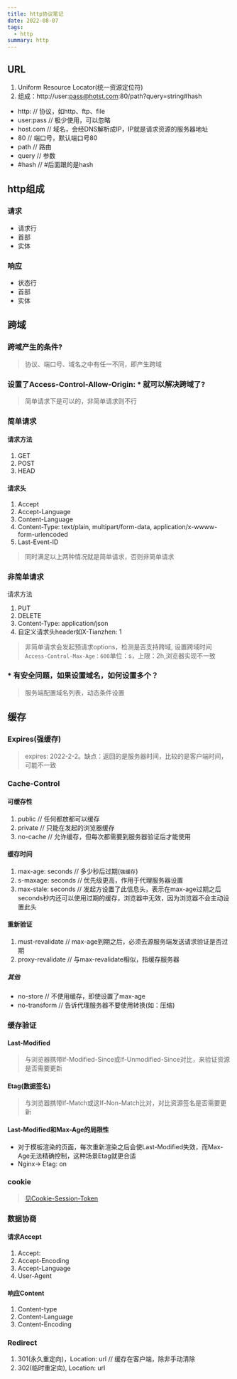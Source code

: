 ```yaml
---
title: http协议笔记
date: 2022-08-07
tags:
  - http
summary: http
---
```

## URL
1. Uniform Resource Locator(统一资源定位符)
2. 组成：http://user:pass@hotst.com:80/path?query=string#hash
* http: // 协议，如http、ftp、file
* user:pass // 极少使用，可以忽略
* host.com // 域名，会经DNS解析成IP，IP就是请求资源的服务器地址
* 80 // 端口号，默认端口号80
* path // 路由
* query // 参数
* \#hash // #后面跟的是hash

## http组成
### 请求
* 请求行
* 首部
* 实体
### 响应
* 状态行
* 首部
* 实体
## 跨域
### 跨域产生的条件? 
> 协议、端口号、域名之中有任一不同，即产生跨域
### 设置了Access-Control-Allow-Origin: * 就可以解决跨域了?
> 简单请求下是可以的，非简单请求则不行
### 简单请求
#### 请求方法
1. GET
2. POST
3. HEAD
#### 请求头
1. Accept
2. Accept-Language
3. Content-Language
4. Content-Type: text/plain, multipart/form-data, application/x-wwww-form-urlencoded
5. Last-Event-ID
> 同时满足以上两种情况就是简单请求，否则非简单请求
### 非简单请求
请求方法
1. PUT
2. DELETE
3. Content-Type: application/json
4. 自定义请求头header如X-Tianzhen: 1

> 非简单请求会发起预请求options，检测是否支持跨域, 设置跨域时间 `Access-Control-Max-Age：600`单位：s，上限：2h,浏览器实现不一致
### \* 有安全问题，如果设置域名，如何设置多个？
> 服务端配置域名列表，动态条件设置
## 缓存
### Expires(强缓存)
> expires: 2022-2-2。缺点：返回的是服务器时间，比较的是客户端时间，可能不一致
### Cache-Control
#### 可缓存性
1. public // 任何都放都可以缓存
2. private // 只能在发起的浏览器缓存
3. no-cache // 允许缓存，但每次都需要到服务器验证后才能使用
#### 缓存时间
1. max-age: seconds // 多少秒后过期(`强缓存`)
2. s-maxage: seconds // 优先级更高，作用于代理服务器设置
3. max-stale: seconds // 发起方设置了此信息头，表示在max-age过期之后seconds秒内还可以使用过期的缓存，浏览器中无效，因为浏览器不会主动设置此头
#### 重新验证
1. must-revalidate // max-age到期之后，必须去源服务端发送请求验证是否过期
1. proxy-revalidate // 与max-revalidate相似，指缓存服务器
##### 其他
* no-store // 不使用缓存，即使设置了max-age
* no-transform // 告诉代理服务器不要使用转换(如：压缩)
### 缓存验证
#### Last-Modified
> 与浏览器携带If-Modified-Since或If-Unmodified-Since对比，来验证资源是否需要更新
#### Etag(数据签名)
> 与浏览器携带If-Match或这If-Non-Match比对，对比资源签名是否需要更新
#### Last-Modified和Max-Age的局限性
* 对于模板渲染的页面，每次重新渲染之后会使Last-Modified失效，而Max-Age无法精确控制，这种场景Etag就更合适
* Nginx-> Etag: on
### cookie
> [见Cookie-Session-Token](/browser/2022/08/09/cookie-session-token)
### 数据协商
#### 请求Accept
1. Accept:
2. Accept-Encoding
3. Accept-Language
4. User-Agent
#### 响应Content
1. Content-type
2. Content-Language
3. Content-Encoding
### Redirect
1. 301(永久重定向)，Location: url // 缓存在客户端，除非手动清除
2. 302(临时重定向), Location: url